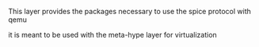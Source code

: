 This layer provides the packages necessary to use the spice protocol with qemu

it is meant to be used with the meta-hype layer for virtualization
